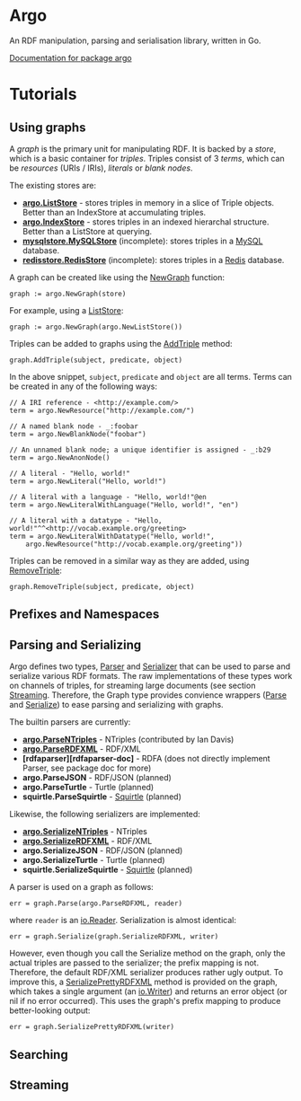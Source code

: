 Argo
====

An RDF manipulation, parsing and serialisation library, written in Go.

[Documentation for package argo][argo-doc]

# Tutorials

## Using graphs

A *graph* is the primary unit for manipulating RDF. It is backed by a *store*, which is a basic
container for *triples*. Triples consist of 3 *terms*, which can be *resources* (URIs / IRIs),
*literals* or *blank nodes*.

The existing stores are:

*   **[argo.ListStore][liststore-doc]** - stores triples in memory in a slice of Triple objects.
    Better than an IndexStore at accumulating triples.
*   **[argo.IndexStore][indexstore-doc]** - stores triples in an indexed hierarchal structure.
    Better than a ListStore at querying.
*   **[mysqlstore.MySQLStore][mysqlstore-doc]** (incomplete): stores triples in a [MySQL][mysql]
    database.
*   **[redisstore.RedisStore][redisstore-doc]** (incomplete): stores triples in a [Redis][redis]
    database.

A graph can be created like using the [NewGraph][newgraph-doc] function:

    graph := argo.NewGraph(store)

For example, using a [ListStore][liststore-doc]:

    graph := argo.NewGraph(argo.NewListStore())

Triples can be added to graphs using the [AddTriple][graph-addtriple-doc] method:

    graph.AddTriple(subject, predicate, object)

In the above snippet, `subject`, `predicate` and `object` are all terms. Terms can be created in any
of the following ways:

    // A IRI reference - <http://example.com/>
    term = argo.NewResource("http://example.com/")
    
    // A named blank node - _:foobar
    term = argo.NewBlankNode("foobar")
    
    // An unnamed blank node; a unique identifier is assigned - _:b29
    term = argo.NewAnonNode()
    
    // A literal - "Hello, world!"
    term = argo.NewLiteral("Hello, world!")
    
    // A literal with a language - "Hello, world!"@en
    term = argo.NewLiteralWithLanguage("Hello, world!", "en")
    
    // A literal with a datatype - "Hello, world!"^^<http://vocab.example.org/greeting>
    term = argo.NewLiteralWithDatatype("Hello, world!",
        argo.NewResource("http://vocab.example.org/greeting"))

Triples can be removed in a similar way as they are added, using
[RemoveTriple][graph-removetriple-doc]:

    graph.RemoveTriple(subject, predicate, object)

## Prefixes and Namespaces

## Parsing and Serializing

Argo defines two types, [Parser][parser-doc] and [Serializer][serializer-doc] that can be used to
parse and serialize various RDF formats. The raw implementations of these types work on channels of
triples, for streaming large documents (see section [Streaming](#streaming). Therefore, the Graph type provides convience
wrappers ([Parse][graph-parse-doc] and [Serialize][graph-serialize-doc]) to ease parsing and
serializing with graphs.

The builtin parsers are currently:

*   **[argo.ParseNTriples][parsentriples-doc]** - NTriples (contributed by Ian Davis)
*   **[argo.ParseRDFXML][parserdfxml-doc]** - RDF/XML
*   **[rdfaparser][rdfaparser-doc]** - RDFA (does not directly implement Parser, see package doc for
    more)
*   **argo.ParseJSON** - RDF/JSON (planned)
*   **argo.ParseTurtle** - Turtle (planned)
*   **squirtle.ParseSquirtle** - [Squirtle][squirtle] (planned)

Likewise, the following serializers are implemented:

*   **[argo.SerializeNTriples][serializentriples-doc]** - NTriples
*   **[argo.SerializeRDFXML][serializerdfxml-doc]** - RDF/XML
*   **argo.SerializeJSON** - RDF/JSON (planned)
*   **argo.SerializeTurtle** - Turtle (planned)
*   **squirtle.SerializeSquirtle** - [Squirtle][squirtle] (planned)

A parser is used on a graph as follows:

    err = graph.Parse(argo.ParseRDFXML, reader)

where `reader` is an [io.Reader][io-reader-doc]. Serialization is almost identical:

    err = graph.Serialize(graph.SerializeRDFXML, writer)

However, even though you call the Serialize method on the graph, only the actual triples are passed
to the serializer; the prefix mapping is not. Therefore, the default RDF/XML serializer produces
rather ugly output. To improve this, a [SerializePrettyRDFXML][graph-serializeprettyrdfxml-doc]
method is provided on the graph, which takes a single argument (an [io.Writer][io-writer-doc]) and
returns an error object (or nil if no error occurred). This uses the graph's prefix mapping to
produce better-looking output:

    err = graph.SerializePrettyRDFXML(writer)

## Searching

## Streaming

[argo-doc]:                         http://go.pkgdoc.org/github.com/kierdavis/argo
[graph-addtriple-doc]:              http://go.pkgdoc.org/github.com/kierdavis/argo#Graph.AddTriple
[graph-parse-doc]:                  http://go.pkgdoc.org/github.com/kierdavis/argo#Graph.Parse
[graph-removetriple-doc]:           http://go.pkgdoc.org/github.com/kierdavis/argo#Graph.RemoveTriple
[graph-serialize-doc]:              http://go.pkgdoc.org/github.com/kierdavis/argo#Graph.Serialize
[graph-serializeprettyrdfxml-doc]:  http://go.pkgdoc.org/github.com/kierdavis/argo#Graph.SerializePrettyRDFXML
[indexstore-doc]:                   http://go.pkgdoc.org/github.com/kierdavis/argo#IndexStore
[io-reader-doc]:                    http://golang.org/pkg/io/#Reader
[io-writer-doc]:                    http://golang.org/pkg/io/#Writer
[liststore-doc]:                    http://go.pkgdoc.org/github.com/kierdavis/argo#ListStore
[mysql]:                            http://www.mysql.com/
[mysqlstore-doc]:                   http://go.pkgdoc.org/github.com/kierdavis/argo/mysqlstore#MySQLStore
[newgraph-doc]:                     http://go.pkgdoc.org/github.com/kierdavis/argo#NewGraph
[parsentriples-doc]:                http://go.pkgdoc.org/github.com/kierdavis/argo#ParseNTriples
[parser-doc]:                       http://go.pkgdoc.org/github.com/kierdavis/argo#Parser
[parserdfxml-doc]:                  http://go.pkgdoc.org/github.com/kierdavis/argo#ParseRDFXML
[redis]:                            http://redis.io/
[redisstore-doc]:                   http://go.pkgdoc.org/github.com/kierdavis/argo/redisstore#RedisStore
[serializentriples-doc]:            http://go.pkgdoc.org/github.com/kierdavis/argo#SerializeNTriples
[serializer-doc]:                   http://go.pkgdoc.org/github.com/kierdavis/argo#Serializer
[serializerdfxml-doc]:              http://go.pkgdoc.org/github.com/kierdavis/argo#SerializeRDFXML
[squirtle]:                         http://kierdavis.com/docs/squirtle
